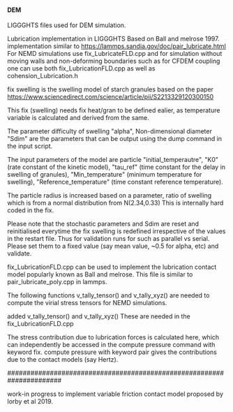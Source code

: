 #### DEM
LIGGGHTS files used for DEM simulation.

Lubrication implementation in LIGGGHTS Based on Ball and melrose 1997. 
implementation similar to https://lammps.sandia.gov/doc/pair_lubricate.html 
For NEMD simulations use fix_LubricateFLD.cpp and for simulation without moving walls and non-deforming boundaries such as for CFDEM coupling one can use both fix_LubricationFLD.cpp as well as cohension_Lubrication.h 


fix swelling 
is the swelling model of starch granules based on the paper 
https://www.sciencedirect.com/science/article/pii/S2213329120300150 

This fix (swelling) needs fix heat/gran to be defined ealier, as temperature variable is calculated and derived from the same.   

The parameter difficulty of swelling "alpha", Non-dimensional diameter "Sdim" are the parameters that can be output using the
dump command in the input script. 

The input parameters of the model are particle "initial_temperautre", "K0" (rate constant of the kinetic model), "tau_ref" (time constant for 
the delay in swelling of granules), "Min_temperature" (minimum temperature for swelling), "Reference_temperature" (time constant reference temperature). 

The particle radius is increased based on a parameter, ratio of swelling which is from a normal distribution from N(2.34,0.33) 
This is internally hard coded in the fix. 

Please note that the stochastic parameters and Sdim are reset and reinitialised everytime the fix swelling is redefined irrespective of the values in the restart file. Thus for validation runs for such as parallel vs serial. Please set them to a fixed value (say mean value, ~0.5 for alpha, etc) and validate.


fix_LubricationFLD.cpp can be used to implement the lubrication contact model popularly known as Ball and melrose. 
This file is similar to pair_lubricate_poly.cpp in lammps. 

The following functions v_tally_tensor() and v_tally_xyz() are needed to compute the virial stress tensors for NEMD simulations. 

added v_tally_tensor() and v_tally_xyz() 
These are needed in the fix_LubricationFLD.cpp 

The stress contribution due to lubrication forces is calculated here, which can independently be accessed in the compute pressure command with keyword fix.
compute pressure with keyword pair gives the contributions due to the contact models (say Hertz).


######################################################################


work-in progress to implement variable friction contact model proposed by lorby et al 2019. 

